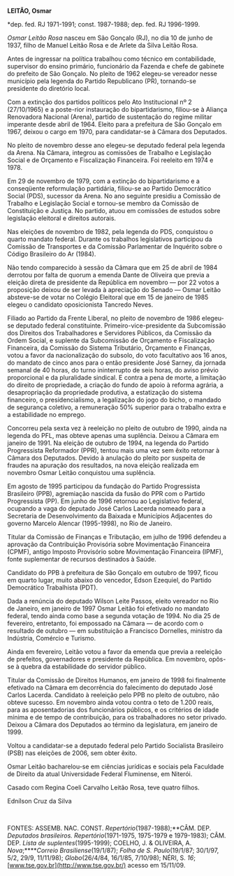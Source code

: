**LEITÃO, Osmar**

\*dep. fed. RJ 1971-1991; const. 1987-1988; dep. fed. RJ 1996-1999.

*Osmar Leitão Rosa* nasceu em São Gonçalo (RJ), no dia 10 de junho de
1937, filho de Manuel Leitão Rosa e de Arlete da Silva Leitão Rosa.

Antes de ingressar na política trabalhou como técnico em contabilidade,
supervisor do ensino primário, funcionário da Fazenda e chefe de
gabinete do prefeito de São Gonçalo. No pleito de 1962 elegeu-se
vereador nesse município pela legenda do Partido Republicano (PR),
tornando-se presidente do diretório local.

Com a extinção dos partidos políticos pelo Ato Institucional nº 2
(27/10/1965) e a poste-rior instauração do bipartidarismo, filiou-se à
Aliança Renovadora Nacional (Arena), partido de sustentação do regime
militar imperante desde abril de 1964. Eleito para a prefeitura de São
Gonçalo em 1967, deixou o cargo em 1970, para candidatar-se à Câmara dos
Deputados.

No pleito de novembro desse ano elegeu-se deputado federal pela legenda
da Arena. Na Câmara, integrou as comissões de Trabalho e Legislação
Social e de Orçamento e Fiscalização Financeira. Foi reeleito em 1974 e
1978.

Em 29 de novembro de 1979, com a extinção do bipartidarismo e a
conseqüente reformulação partidária, filiou-se ao Partido Democrático
Social (PDS), sucessor da Arena. No ano seguinte presidiu a Comissão de
Trabalho e Legislação Social e tornou-se membro da Comissão de
Constituição e Justiça. No partido, atuou em comissões de estudos sobre
legislação eleitoral e direitos autorais.

Nas eleições de novembro de 1982, pela legenda do PDS, conquistou o
quarto mandato federal. Durante os trabalhos legislativos participou da
Comissão de Transportes e da Comissão Parlamentar de Inquérito sobre o
Código Brasileiro do Ar (1984).

Não tendo comparecido à sessão da Câmara que em 25 de abril de 1984
derrotou por falta de quorum a emenda Dante de Oliveira que previa a
eleição direta de presidente da República em novembro — por 22 votos a
proposição deixou de ser levada à apreciação do Senado — Osmar Leitão
absteve-se de votar no Colégio Eleitoral que em 15 de janeiro de 1985
elegeu o candidato oposicionista Tancredo Neves.

Filiado ao Partido da Frente Liberal, no pleito de novembro de 1986
elegeu-se deputado federal constituinte. Primeiro-vice-presidente da
Subcomissão dos Direitos dos Trabalhadores e Servidores Públicos, da
Comissão da Ordem Social, e suplente da Subcomissão de Orçamento e
Fiscalização Financeira, da Comissão do Sistema Tributário, Orçamento e
Finanças, votou a favor da nacionalização do subsolo, do voto
facultativo aos 16 anos, do mandato de cinco anos para o então
presidente José Sarney, da jornada semanal de 40 horas, do turno
ininterrupto de seis horas, do aviso prévio proporcional e da
pluralidade sindical. E contra a pena de morte, a limitação do direito
de propriedade, a criação do fundo de apoio à reforma agrária, a
desapropriação da propriedade produtiva, a estatização do sistema
financeiro, o presidencialismo, a legalização do jogo do bicho, o
mandado de segurança coletivo, a remuneração 50% superior para o
trabalho extra e a estabilidade no emprego.

Concorreu pela sexta vez à reeleição no pleito de outubro de 1990, ainda
na legenda do PFL, mas obteve apenas uma suplência. Deixou a Câmara em
janeiro de 1991. Na eleição de outubro de 1994, na legenda do Partido
Progressista Reformador (PPR), tentou mais uma vez sem êxito retornar à
Câmara dos Deputados. Devido à anulação do pleito por suspeita de
fraudes na apuração dos resultados, na nova eleição realizada em
novembro Osmar Leitão conquistou uma suplência.

Em agosto de 1995 participou da fundação do Partido Progressista
Brasileiro (PPB), agremiação nascida da fusão do PPR com o Partido
Progressista (PP). Em junho de 1996 retornou ao Legislativo federal,
ocupando a vaga do deputado José Carlos Lacerda nomeado para a
Secretaria de Desenvolvimento da Baixada e Municípios Adjacentes do
governo Marcelo Alencar (1995-1998), no Rio de Janeiro.

Titular da Comissão de Finanças e Tributação, em julho de 1996 defendeu
a aprovação da Contribuição Provisória sobre Movimentação Financeira
(CPMF), antigo Imposto Provisório sobre Movimentação Financeira (IPMF),
fonte suplementar de recursos destinados à Saúde.

Candidato do PPB à prefeitura de São Gonçalo em outubro de 1997, ficou
em quarto lugar, muito abaixo do vencedor, Edson Ezequiel, do Partido
Democrático Trabalhista (PDT).

Dada a renúncia do deputado Wilson Leite Passos, eleito vereador no Rio
de Janeiro, em janeiro de 1997 Osmar Leitão foi efetivado no mandato
federal, tendo ainda como base a segunda votação de 1994. No dia 25 de
fevereiro, entretanto, foi empossado na Câmara — de acordo com o
resultado de outubro — em substituição a Francisco Dornelles, ministro
da Indústria, Comércio e Turismo.

Ainda em fevereiro, Leitão votou a favor da emenda que previa a
reeleição de prefeitos, governadores e presidente da República. Em
novembro, opôs-se à quebra da estabilidade do servidor público.

Titular da Comissão de Direitos Humanos, em janeiro de 1998 foi
finalmente efetivado na Câmara em decorrência do falecimento do deputado
José Carlos Lacerda. Candidato à reeleição pelo PPB no pleito de
outubro, não obteve sucesso. Em novembro ainda votou contra o teto de
1.200 reais, para as aposentadorias dos funcionários públicos, e os
critérios de idade mínima e de tempo de contribuição, para os
trabalhadores no setor privado. Deixou a Câmara dos Deputados ao término
da legislatura, em janeiro de 1999.

Voltou a candidatar-se a deputado federal pelo Partido Socialista
Brasileiro (PSB) nas eleições de 2006, sem obter êxito.

Osmar Leitão bacharelou-se em ciências jurídicas e sociais pela
Faculdade de Direito da atual Universidade Federal Fluminense, em
Niterói.

Casado com Regina Coeli Carvalho Leitão Rosa, teve quatro filhos.

Ednílson Cruz da Silva

 

FONTES: ASSEMB. NAC. CONST. *Repertório*(1987-1988);**CÂM. DEP.
*Deputados brasileiros. Repertório*(1971-1975, 1975-1979 e 1979-1983);
CÂM. DEP. *Lista de suplentes*(1995-1999); COELHO, J. & OLIVEIRA, A.
*Nova*;*****Correio Brasiliense*(19/1/87); *Folha de S. Paulo*(19/1/87;
30/1/97, 5/2, 29/9, 11/11/98); *Globo*(26/4/84, 16/1/85, 7/10/98); NÉRI,
S. *16*; [www.tse.gov.br](http://www.tse.gov.br/) acesso em 15/11/09.

 
